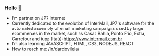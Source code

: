 ### Hello 👋

- I’m partner on JP7 Internet
- Currently dedicated to the evolution of InterMail, JP7's software for the automated assembly of email marketing campaigns used by large ecommerces in the market, such as Casas Bahia, Ponto Frio, Extra, Carrefour and iupp (Itaú): https://www.intermail.com.br
- I’m also learning JAVASCRIPT, HTML, CSS, NODE.JS, REACT
- How to reach me: /in/darciovilela/
